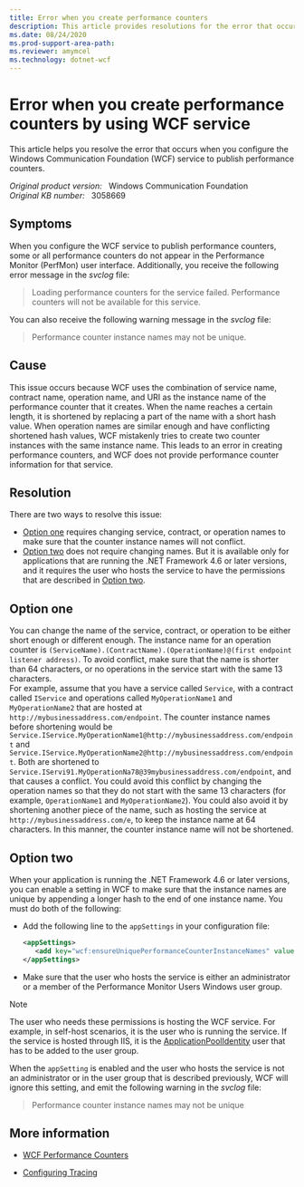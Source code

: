 ```yaml
---
title: Error when you create performance counters
description: This article provides resolutions for the error that occurs when you configure the WCF service to publish performance counters.
ms.date: 08/24/2020
ms.prod-support-area-path: 
ms.reviewer: amymcel
ms.technology: dotnet-wcf
---
```

# Error when you create performance counters by using WCF service

This article helps you resolve the error that occurs when you configure the Windows Communication Foundation (WCF) service to publish performance counters.

_Original product version:_ &nbsp; Windows Communication Foundation  
_Original KB number:_ &nbsp; 3058669

## Symptoms  

When you configure the WCF service to publish performance counters, some or all performance counters do not appear in the Performance Monitor (PerfMon) user interface. Additionally, you receive the following error message in the *svclog* file:

> Loading performance counters for the service failed. Performance counters will not be available for this service.

You can also receive the following warning message in the *svclog* file:

> Performance counter instance names may not be unique.

## Cause

This issue occurs because WCF uses the combination of service name, contract name, operation name, and URI as the instance name of the performance counter that it creates. When the name reaches a certain length, it is shortened by replacing a part of the name with a short hash value. When operation names are similar enough and have conflicting shortened hash values, WCF mistakenly tries to create two counter instances with the same instance name. This leads to an error in creating performance counters, and WCF does not provide performance counter information for that service.

## Resolution

There are two ways to resolve this issue:

- [Option one](#option-one) requires changing service, contract, or operation names to make sure that the counter instance names will not conflict. 
- [Option two](#option-two) does not require changing names. But it is available only for applications that are running the .NET Framework 4.6 or later versions, and it requires the user who hosts the service to have the permissions that are described in [Option two](#option-two).

## Option one

You can change the name of the service, contract, or operation to be either short enough or different enough. The instance name for an operation counter is `(ServiceName).(ContractName).(OperationName)@(first endpoint listener address)`. To avoid conflict, make sure that the name is shorter than 64 characters, or no operations in the service start with the same 13 characters.  
For example, assume that you have a service called `Service`, with a contract called `IService` and operations called `MyOperationName1` and `MyOperationName2` that are hosted at `http://mybusinessaddress.com/endpoint`. The counter instance names before shortening would be `Service.IService.MyOperationName1@http://mybusinessaddress.com/endpoint` and `Service.IService.MyOperationName2@http://mybusinessaddress.com/endpoint`. Both are shortened to `Service.IServi91.MyOperationNa78@39mybusinessaddress.com/endpoint`, and that causes a conflict. You could avoid this conflict by changing the operation names so that they do not start with the same 13 characters (for example, `OperationName1` and `MyOperationName2`). You could also avoid it by shortening another piece of the name, such as hosting the service at `http://mybusinessaddress.com/e`, to keep the instance name at 64 characters. In this manner, the counter instance name will not be shortened.

## Option two

When your application is running the .NET Framework 4.6 or later versions, you can enable a setting in WCF to make sure that the instance names are unique by appending a longer hash to the end of one instance name. You must do both of the following:

- Add the following line to the `appSettings` in your configuration file:

    ```xml
    <appSettings>
       <add key="wcf:ensureUniquePerformanceCounterInstanceNames" value="true" />
    </appSettings>
    ```

- Make sure that the user who hosts the service is either an administrator or a member of the Performance Monitor Users Windows user group.

> [!NOTE]
> The user who needs these permissions is hosting the WCF service. For example, in self-host scenarios, it is the user who is running the service. If the service is hosted through IIS, it is the [ApplicationPoolIdentity](http://www.iis.net/learn/manage/configuring-security/application-pool-identities)  user that has to be added to the user group.

When the `appSetting` is enabled and the user who hosts the service is not an administrator or in the user group that is described previously, WCF will ignore this setting, and emit the following warning in the *svclog* file:

> Performance counter instance names may not be unique

## More information

- [WCF Performance Counters](/dotnet/framework/wcf/diagnostics/performance-counters/)

- [Configuring Tracing](/dotnet/framework/wcf/diagnostics/tracing/configuring-tracing)
